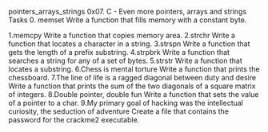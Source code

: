 pointers_arrays_strings
0x07. C - Even more pointers, arrays and strings Tasks 0. memset Write a function that fills memory with a constant byte.

1.memcpy Write a function that copies memory area.
2.strchr Write a function that locates a character in a string.
3.strspn Write a function that gets the length of a prefix substring.
4.strpbrk Write a function that searches a string for any of a set of bytes.
5.strstr Write a function that locates a substring.
6.Chess is mental torture Write a function that prints the chessboard.
7.The line of life is a ragged diagonal between duty and desire Write a function that prints the sum of the two diagonals of a square matrix of integers.
8.Double pointer, double fun Write a function that sets the value of a pointer to a char.
9.My primary goal of hacking was the intellectual curiosity, the seduction of adventure Create a file that contains the password for the crackme2 executable.
